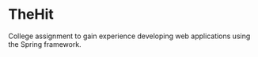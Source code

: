 # TheHit

College assignment to gain experience developing web applications using the Spring framework. 
